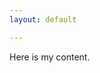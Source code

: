 ```yaml
---
layout: default

---
```



<style>
h1   { color: #2D3E4E;
  font-family: 'Roboto Condensed';
  }
.main-content {color: #E09E50;
  font-family: 'Roboto Condensed';
  }
section a     {color: #8CBDB9;
  font-family: 'Roboto Condensed';
  }
section p     {color: #2D3E4E;
  font-family: 'Roboto Condensed';
  }
</style>

Here is my content.



